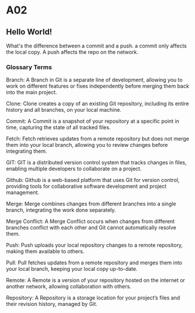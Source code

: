 # A02
<h2>
Hello World!
</h2>
What's the difference between a commit and a push. a commit only affects the local copy. A push affects the repo on the network.

<h3>
Glossary Terms
</h3>
Branch: A Branch in Git is a separate line of development, allowing you to work on different features or fixes independently before merging them back into the main project.

Clone: Clone creates a copy of an existing Git repository, including its entire history and all branches, on your local machine.

Commit: A Commit is a snapshot of your repository at a specific point in time, capturing the state of all tracked files.

Fetch: Fetch retrieves updates from a remote repository but does not merge them into your local branch, allowing you to review changes before integrating them.

GIT: GIT is a distributed version control system that tracks changes in files, enabling multiple developers to collaborate on a project.

Github: Github is a web-based platform that uses Git for version control, providing tools for collaborative software development and project management.

Merge: Merge combines changes from different branches into a single branch, integrating the work done separately.

Merge Conflict: A Merge Conflict occurs when changes from different branches conflict with each other and Git cannot automatically resolve them.

Push: Push uploads your local repository changes to a remote repository, making them available to others.

Pull: Pull fetches updates from a remote repository and merges them into your local branch, keeping your local copy up-to-date.

Remote: A Remote is a version of your repository hosted on the internet or another network, allowing collaboration with others.

Repository: A Repository is a storage location for your project’s files and their revision history, managed by Git.